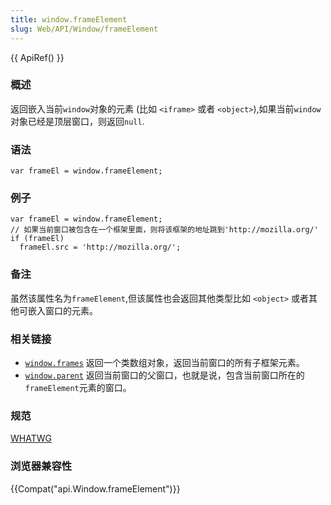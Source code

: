 ```yaml
---
title: window.frameElement
slug: Web/API/Window/frameElement
---
```

{{ ApiRef() }}

### 概述

返回嵌入当前`window`对象的元素 (比如 `<iframe>` 或者 `<object>`),如果当前`window`对象已经是顶层窗口，则返回`null`.

### 语法

```plain
var frameEl = window.frameElement;
```

### 例子

```plain
var frameEl = window.frameElement;
// 如果当前窗口被包含在一个框架里面，则将该框架的地址跳到'http://mozilla.org/'
if (frameEl)
  frameEl.src = 'http://mozilla.org/';
```

### 备注

虽然该属性名为`frameElement`,但该属性也会返回其他类型比如 `<object>` 或者其他可嵌入窗口的元素。

### 相关链接

- [`window.frames`](/zh-cn/DOM/window.frames) 返回一个类数组对象，返回当前窗口的所有子框架元素。
- [`window.parent`](/zh-cn/DOM/window.parent) 返回当前窗口的父窗口，也就是说，包含当前窗口所在的`frameElement`元素的窗口。

### 规范

[WHATWG](http://www.whatwg.org/specs/web-apps/current-work/#dom-frameelement)

### 浏览器兼容性

{{Compat("api.Window.frameElement")}}
